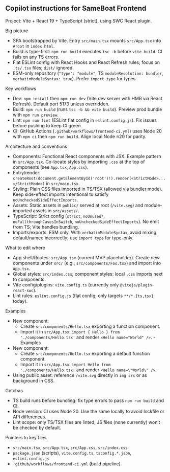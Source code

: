 ## Copilot instructions for SameBoat Frontend

Project: Vite + React 19 + TypeScript (strict), using SWC React plugin.

Big picture

-   SPA bootstrapped by Vite. Entry `src/main.tsx` mounts `src/App.tsx` into `#root` in `index.html`.
-   Build is type-first: `npm run build` executes `tsc -b` before `vite build`. CI fails on any TS errors.
-   Flat ESLint config with React Hooks and React Refresh rules; focus on `.ts/.tsx` files; `dist/` ignored.
-   ESM-only repository (`"type": "module"`, TS `moduleResolution: bundler`, `verbatimModuleSyntax: true`). Prefer `import type` for types.

Key workflows

-   Dev: `npm install` then `npm run dev` (Vite dev server with HMR via React Refresh). Default port 5173 unless overridden.
-   Build: `npm run build` (runs `tsc -b && vite build`). Preview prod bundle with `npm run preview`.
-   Lint: `npm run lint` (ESLint flat config in `eslint.config.js`). Fix issues before pushing to keep CI green.
-   CI: GitHub Actions (`.github/workflows/frontend-ci.yml`) uses Node 20 with `npm ci` then `npm run build`. Align local Node ≈20 for parity.

Architecture and conventions

-   Components: Functional React components with JSX. Example pattern in `src/App.tsx`. Co-locate styles by importing `.css` at the top of components (see `App.tsx`, `App.css`).
-   Entry/render: `createRoot(document.getElementById('root')!).render(<StrictMode>...</StrictMode>)` in `src/main.tsx`.
-   Styling: Plain CSS files imported in TS/TSX (allowed via bundler mode). Keep side-effect imports intentional to satisfy `noUncheckedSideEffectImports`.
-   Assets: Static assets in `public/` served at root (`/vite.svg`) and module-imported assets in `src/assets/`.
-   TypeScript: Strict config (`strict`, `noUnused*`, `noFallthroughCasesInSwitch`, `noUncheckedSideEffectImports`). No emit from TS; Vite handles bundling.
-   Imports/exports: ESM only. With `verbatimModuleSyntax`, avoid mixing default/named incorrectly; use `import type` for type-only.

What to edit where

-   App shell/Routes: `src/App.tsx` (current MVP placeholder). Create new components under `src/` (e.g., `src/components/Foo.tsx`) and import into `App.tsx`.
-   Global styles: `src/index.css`; component styles: local `.css` imports next to components.
-   Vite config/plugins: `vite.config.ts` (currently only `@vitejs/plugin-react-swc`).
-   Lint rules: `eslint.config.js` (flat config; only targets `**/*.{ts,tsx}` today).

Examples

-   New component:
    -   Create `src/components/Hello.tsx` exporting a function component.
    -   Import it in `src/App.tsx`: `import { Hello } from './components/Hello.tsx'` and render `<Hello name="World" />`.
        -Examples
-   New component:
    -   Create `src/components/Hello.tsx` exporting a default function component.
    -   Import it in `src/App.tsx`: `import Hello from './components/Hello.tsx'` and render `<Hello name=\"World\" />`.
-   Using public asset: reference `/vite.svg` directly in `img src` or as background in CSS.

Gotchas

-   TS build runs before bundling: fix type errors to pass `npm run build` and CI.
-   Node version: CI uses Node 20. Use the same locally to avoid lockfile or API differences.
-   Lint scope: only TS/TSX files are linted; JS files (none currently) won’t be checked by default.

Pointers to key files

-   `src/main.tsx`, `src/App.tsx`, `src/App.css`, `src/index.css`
-   `package.json` (scripts), `vite.config.ts`, `tsconfig.*.json`, `eslint.config.js`
-   `.github/workflows/frontend-ci.yml` (build pipeline)
